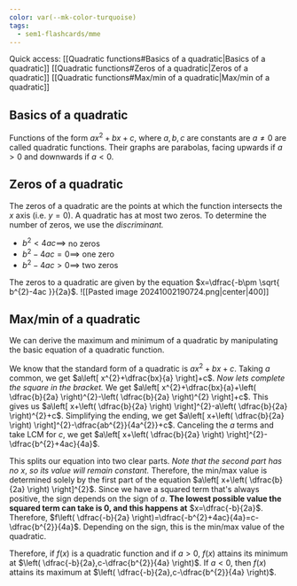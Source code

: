 ```yaml
---
color: var(--mk-color-turquoise)
tags:
  - sem1-flashcards/mme
---
```

Quick access:
[[Quadratic functions#Basics of a quadratic|Basics of a quadratic]]
[[Quadratic functions#Zeros of a quadratic|Zeros of a quadratic]]
[[Quadratic functions#Max/min of a quadratic|Max/min of a quadratic]]

## Basics of a quadratic
Functions of the form $ax^{2}+bx+c$, where $a,b,c$ are constants are $a\ne{0}$ are called quadratic functions. Their graphs are parabolas, facing upwards if $a>0$ and downwards if $a<0$.

## Zeros of a quadratic
The zeros of a quadratic are the points at which the function intersects the $x$ axis (i.e. $y=0$). A quadratic has at most two zeros. To determine the number of zeros, we use the *discriminant.*
- $b^{2}<4ac\implies$ no zeros
- $b^{2}-4ac=0\implies$ one zero
- $b^{2}-4ac>0\implies$ two zeros

The zeros to a quadratic are given by the equation $x=\dfrac{-b\pm \sqrt{ b^{2}-4ac }}{2a}$.
![[Pasted image 20241002190724.png|center|400]]

## Max/min of a quadratic
We can derive the maximum and minimum of a quadratic by manipulating the basic equation of a quadratic function.

We know that the standard form of a quadratic is $ax^{2}+bx+c$. Taking $a$ common, we get $a\left[ x^{2}+\dfrac{bx}{a} \right]+c$. *Now lets complete the square in the bracket.* We get $a\left[ x^{2}+\dfrac{bx}{a}+\left( \dfrac{b}{2a} \right)^{2}-\left( \dfrac{b}{2a} \right)^{2} \right]+c$. This gives us $a\left[ x+\left( \dfrac{b}{2a} \right) \right]^{2}-a\left( \dfrac{b}{2a} \right)^{2}+c$. Simplifying the ending, we get $a\left[ x+\left( \dfrac{b}{2a} \right) \right]^{2}-\dfrac{ab^{2}}{4a^{2}}+c$. Canceling the $a$ terms and take LCM for $c$, we get $a\left[ x+\left( \dfrac{b}{2a} \right) \right]^{2}-\dfrac{b^{2}+4ac}{4a}$.

This splits our equation into two clear parts. *Note that the second part has no $x$*, *so its value will remain constant.* Therefore, the min/max value is determined solely by the first part of the equation $a\left[ x+\left( \dfrac{b}{2a} \right) \right]^{2}$. Since we have a squared term that's always positive, the sign depends on the sign of $a$. **The lowest possible value the squared term can take is $0$, and this happens at** $x=\dfrac{-b}{2a}$. Therefore, $f\left( \dfrac{-b}{2a} \right)=\dfrac{-b^{2}+4ac}{4a}=c-\dfrac{b^{2}}{4a}$.
Depending on the sign, this is the min/max value of the quadratic.

Therefore, if $f(x)$ is a quadratic function and if $a>0$, $f(x)$ attains its minimum at $\left( \dfrac{-b}{2a},c-\dfrac{b^{2}}{4a} \right)$. If $a<0$, then $f(x)$ attains its maximum at $\left( \dfrac{-b}{2a},c-\dfrac{b^{2}}{4a} \right)$.